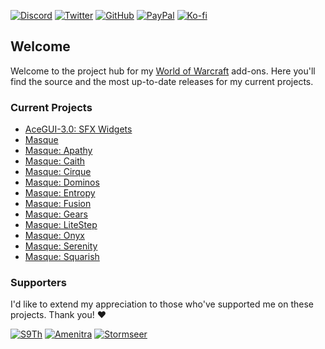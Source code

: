 [![Discord][SVG-Discord]][Discord]
[![Twitter][SVG-Twitter]][Twitter]
[![GitHub][SVG-GitHub]][GitHub]
[![PayPal][SVG-PayPal]][PayPal]
[![Ko-fi][SVG-Kofi]][Kofi]

## Welcome

Welcome to the project hub for my [World of Warcraft] add-ons. Here you'll find the source and the most up-to-date releases for my current projects.

### Current Projects

- [AceGUI-3.0: SFX Widgets](https://github.com/SFX-WoW/AceGUI-3.0_SFX-Widgets "SFX Widgets Project Page")
- [Masque](https://github.com/SFX-WoW/Masque "Masque Project Page")
- [Masque: Apathy](https://github.com/SFX-WoW/Masque_Apathy "Masque: Apathy Project Page")
- [Masque: Caith](https://github.com/SFX-WoW/Masque_Caith "Masque: Caith Project Page")
- [Masque: Cirque](https://github.com/SFX-WoW/Masque_Cirque "Masque: Cirque Project Page")
- [Masque: Dominos](https://github.com/SFX-WoW/Masque_Cirque "Masque: Dominos Project Page")
- [Masque: Entropy](https://github.com/SFX-WoW/Masque_Entropy "Masque: Entropy Project Page")
- [Masque: Fusion](https://github.com/SFX-WoW/Masque_Fusion "Masque: Fusion Project Page")
- [Masque: Gears](https://github.com/SFX-WoW/Masque_Gears "Masque: Gears Project Page")
- [Masque: LiteStep](https://github.com/SFX-WoW/Masque_LiteStep "Masque: LiteStep Project Page")
- [Masque: Onyx](https://github.com/SFX-WoW/Masque_Onyx "Masque: Onyx Project Page")
- [Masque: Serenity](https://github.com/SFX-WoW/Masque_Serenity "Masque: Serenity Project Page")
- [Masque: Squarish](https://github.com/SFX-WoW/Masque_Serenity "Masque: Squarish Project Page")

### Supporters

I'd like to extend my appreciation to those who've supported me on these projects. Thank you! :heart:

[![S9Th](https://github.com/S9Th.png?size=50)](https://github.com/s9th "S9Th")
[![Amenitra](https://github.com/AmenitradieDruidin.png?size=50)](https://github.com/AmenitradieDruidin "Amenitra")
[![Stormseer](https://github.com/Stormseer.png?size=50)](https://github.com/Stormseer "Stormseer")

[//]: # (Links)

[Discord]: https://discord.gg/DDVqkd6 (Join the Discord)
[Twitter]: https://twitter.com/stormfxi (Follow on Twitter)
[GitHub]: https://github.com/sponsors/StormFX (Sponsor on GitHub)
[PayPal]: https://www.paypal.com/donate/?hosted_button_id=EELAK9TC4W4KQ (Donate via PayPal)
[Kofi]: https://ko-fi.com/StormFX (Donate via Ko-fi)

[World of Warcraft]: https://worldofwarcraft.com (Visit World of Warcraft)

[//]: # (Images)

[SVG-Discord]: https://img.shields.io/badge/Discord-7289da?logo=discord&logoColor=fff&style=flat-square
[SVG-Twitter]: https://img.shields.io/badge/Twitter-1DA1F2?logo=twitter&logoColor=fff&style=flat-square
[SVG-GitHub]: https://img.shields.io/badge/Sponsor-555?logo=github&logoColor=fff&style=flat-square
[SVG-PayPal]: https://img.shields.io/endpoint?url=https://www.stormfx.com/img/svg/paypal.json
[SVG-Kofi]: https://img.shields.io/endpoint?url=https://www.stormfx.com/img/svg/kofi.json
